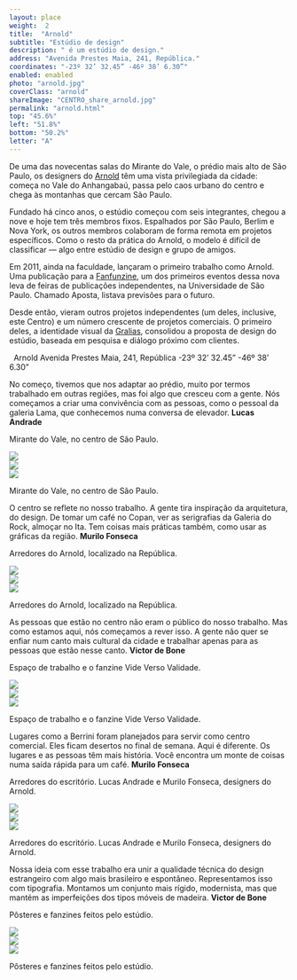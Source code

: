 ```yaml
---
layout: place
weight:  2
title:  "Arnold"
subtitle: "Estúdio de design"
description: " é um estúdio de design."
address: "Avenida Prestes Maia, 241, República."
coordinates: "-23º 32’ 32.45” -46º 38’ 6.30”"
enabled: enabled
photo: "arnold.jpg"
coverClass: "arnold"
shareImage: "CENTRO_share_arnold.jpg"
permalink: "arnold.html"
top: "45.6%"
left: "51.8%"
bottom: "50.2%"
letter: "A"
---
```


<div class="container">
  <div class="row">
    <div class="col-md-10 col-md-offset-1">
      <p>De uma das novecentas salas do Mirante do Vale, o prédio mais alto de São Paulo, os designers do <a href="http://estudioarnold.cc/" target="_blank">Arnold</a> têm uma vista privilegiada da cidade: começa no Vale do Anhangabaú, passa pelo caos urbano do centro e chega às montanhas que cercam São Paulo.</p>
      <p>Fundado há cinco anos, o estúdio começou com seis integrantes, chegou a nove e hoje tem três membros fixos. Espalhados por São Paulo, Berlim e Nova York, os outros membros colaboram de forma remota em projetos específicos. Como o resto da prática do Arnold, o modelo é difícil de classificar — algo entre estúdio de design e grupo de amigos.</p>
      <p>Em 2011, ainda na faculdade, lançaram o primeiro trabalho como Arnold. Uma publicação para a <a href="http://cargocollective.com/fanfunzine" target="_blank">Fanfunzine</a>, um dos primeiros eventos dessa nova leva de feiras de publicações independentes, na Universidade de São Paulo. Chamado Aposta, listava previsões para o futuro.</p>
      <p>Desde então, vieram outros projetos independentes (um deles, inclusive, este Centro) e um número crescente de projetos comerciais. O primeiro deles, a identidade visual da <a href="https://www.facebook.com/gralias/" target="_blank">Gralias</a>, consolidou a proposta de design do estúdio, baseada em pesquisa e diálogo próximo com clientes.</p>
    </div>
  </div>
  <div class="location row">
    <div class="col-md-4 col-md-offset-4 text-center"> 
      <span class="company">Arnold</span>
      <span class="address">Avenida Prestes Maia, 241, República</span>
      <span class="coordinates">-23º 32’ 32.45” -46º 38’ 6.30”</span>
      <div class="compass"></div>
    </div>
  </div>
</div>

<div class="centro-container">
  <!-- bloco 1 -->
  <div class="fixie-text-container">
    <div class="row margin-bottom">
      <div class="col-md-4 show-smooth fixie-text">
        <p>
          <span class="plantin">
            No começo, tivemos que nos adaptar ao prédio, muito por termos trabalhado em outras regiões, mas foi algo que cresceu com a gente. Nós começamos a criar uma convivência com as pessoas, como o pessoal da galeria Lama, que conhecemos numa conversa de elevador.
          </span>
          <span class="dia">
            <strong>Lucas Andrade</strong>
          </span>
        </p>
        <p>
          <span class="caption right desktop-only">
            Mirante do Vale, no centro de São Paulo.
          </span>
        </p>
      </div>
      <div class="col-md-8 pull-right">
      	<div class="show-smooth" style="padding:0">
          <img src="img/content/arnold/arnold-centro-01.jpg">
      	</div>
      </div>
    </div>
    <div class="row margin-bottom">
      <div class="col-md-6 col-md-offset-6 show-smooth">
        <img src="img/content/arnold/arnold-centro-02.jpg">
      </div>
    </div>
    <div class="row margin-bottom double">
      <div class="col-md-4 col-md-offset-6 show-smooth">
        <img src="img/content/arnold/arnold-centro-03.jpg">
        <p>
          <span class="caption top mobile-only">
            Mirante do Vale, no centro de São Paulo.
          </span>
        </p>
      </div>
    </div>
  </div>

  <!-- bloco 2 -->
  <div class="fixie-text-container">
    <div class="row margin-bottom">
      <div class="col-md-4 show-smooth fixie-text f-right">
        <p>
          <span class="plantin">
            O centro se reflete no nosso trabalho. A gente tira inspiração da arquitetura, do design. De tomar um café no Copan, ver as serigrafias da Galeria do Rock, almoçar no Ita. Tem coisas mais práticas também, como usar as gráficas da região.
          </span>
          <span class="dia">
            <strong>Murilo Fonseca</strong>
          </span>
        </p>
        <p>
          <span class="caption left desktop-only">
            Arredores do Arnold, localizado na República.
          </span>
        </p>
      </div>
      <div class="col-md-8 show-smooth">
        <img src="img/content/arnold/arnold-centro-04.jpg">
      </div>
    </div>
    <div class="row margin-bottom">
      <div class="col-md-6 col-md-offset-2 show-smooth">
        <img src="img/content/arnold/arnold-centro-05.jpg">
      </div>
    </div>
    <div class="row margin-bottom double">
      <div class="col-md-6 col-md-offset-2 show-smooth">
        <img src="img/content/arnold/arnold-centro-06.jpg">
        <p>
          <span class="caption top mobile-only">
            Arredores do Arnold, localizado na República.
          </span>
        </p>
      </div>
    </div>
  </div>

  <!-- bloco 3 -->
  <div class="fixie-text-container">
    <div class="row margin-bottom">
      <div class="col-md-4 show-smooth fixie-text">
        <p>
          <span class="plantin">
            As pessoas que estão no centro não eram o público do nosso trabalho. Mas como estamos aqui, nós começamos a rever isso. A gente não quer se enfiar num canto mais cultural da cidade e trabalhar apenas para as pessoas que estão nesse canto.
          </span>
          <span class="dia">
            <strong>Victor de Bone</strong>
          </span>
        </p>
        <p>
          <span class="caption right desktop-only">
            Espaço de trabalho e o fanzine Vide Verso Validade.
          </span>
        </p>
      </div>
      <div class="col-md-6 f-right col-md-offset-right-2 show-smooth">
      	<div class="show-smooth" style="padding:0">
          <img src="img/content/arnold/arnold-centro-07.jpg">
      	</div>
      </div>
    </div>
    <div class="row margin-bottom">
      <div class="col-md-6 col-md-offset-4 show-smooth">
        <img src="img/content/arnold/arnold-centro-08.jpg">
      </div>
    </div>
    <div class="row margin-bottom double">
      <div class="col-md-6 col-md-offset-6 show-smooth">
        <img src="img/content/arnold/arnold-centro-09.jpg">
        <p>
          <span class="caption top mobile-only">
            Espaço de trabalho e o fanzine Vide Verso Validade.
          </span>
        </p>
      </div>
    </div>
  </div>

  <!-- bloco 4 -->
  <div class="fixie-text-container">
    <div class="row margin-bottom">
      <div class="col-md-4 show-smooth fixie-text f-right">
        <p>
          <span class="plantin">
            Lugares como a Berrini foram planejados para servir como centro comercial. Eles ficam desertos no final de semana. Aqui é diferente. Os lugares e as pessoas têm mais história. Você encontra um monte de coisas numa saída rápida para um café.
          </span>
          <span class="dia">
            <strong>Murilo Fonseca</strong>
          </span>
        </p>
        <p>
          <span class="caption left desktop-only">
            Arredores do escritório. Lucas Andrade e Murilo Fonseca, designers do Arnold.
          </span>
        </p>
      </div>
      <div class="col-md-8 show-smooth">
        <img src="img/content/arnold/arnold-centro-10.jpg">
      </div>
    </div>
    <div class="row margin-bottom">
      <div class="col-md-4 col-md-offset-4 show-smooth">
        <img src="img/content/arnold/arnold-centro-11.jpg">
      </div>
    </div>
    <div class="row margin-bottom double">
      <div class="col-md-6 col-md-offset-2 show-smooth">
        <img src="img/content/arnold/arnold-centro-12.jpg">
        <p>
          <span class="caption top mobile-only">
            Arredores do escritório. Lucas Andrade e Murilo Fonseca, designers do Arnold.
          </span>
        </p>
      </div>
    </div>
  </div>

  <!-- bloco 5 -->
  <div class="fixie-text-container">
    <div class="row margin-bottom">
      <div class="col-md-4 show-smooth fixie-text">
        <p>
          <span class="plantin">
            Nossa ideia com esse trabalho era unir a qualidade técnica do design estrangeiro com algo mais brasileiro e espontâneo. Representamos isso com tipografia. Montamos um conjunto mais rígido, modernista, mas que mantém as imperfeições dos tipos móveis de madeira.
          </span>
          <span class="dia">
            <strong>Victor de Bone</strong>
          </span>
        </p>
        <p>
          <span class="caption right desktop-only">
            Pôsteres e fanzines feitos pelo estúdio.
          </span>
        </p>
      </div>
      <div class="col-md-8 pull-right">
      	<div class="show-smooth" style="padding:0">
          <img src="img/content/arnold/arnold-centro-13.jpg">
      	</div>
      </div>
    </div>
    <div class="row margin-bottom">
      <div class="col-md-6 col-md-offset-4 show-smooth">
        <img src="img/content/arnold/arnold-centro-14.jpg">
      </div>
    </div>
    <div class="row margin-bottom double">
      <div class="col-md-6 col-md-offset-6 show-smooth">
        <img src="img/content/arnold/arnold-centro-15.jpg">
        <p>
          <span class="caption top mobile-only">
            Pôsteres e fanzines feitos pelo estúdio.
          </span>
        </p>
      </div>
    </div>
  </div>

</div>

